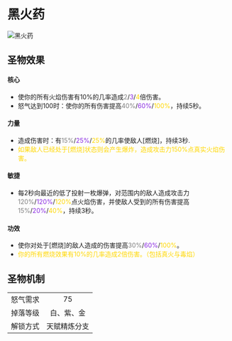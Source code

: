 # 黑火药

![黑火药](黑火药.png)

## 圣物效果

#### **核心**  

- 使你的所有火焰伤害有10%的几率造成<font color=gray>2</font>/<font color=BlueViolet>3</font>/<font color=gold>4</font>倍伤害。
- 怒气达到100时：使你的所有伤害提高<font color=gray>40%</font>/<font color=BlueViolet>60%</font>/<font color=gold>100%</font>，持续5秒。

#### **力量**

- 造成伤害时：有<font color=gray>15%</font>/<font color=BlueViolet>25%</font>/<font color=gold>25%</font>的几率使敌人[燃烧]，持续3秒.
- <font color=gold>如果敌人已经处于[燃烧]状态则会产生爆炸，造成攻击力150%点真实火焰伤害。</font>

#### **敏捷**

- 每2秒向最近的低了投射一枚爆弹，对范围内的敌人造成攻击力<font color=gray>120%</font>/<font color=BlueViolet>120%</font>/<font color=gold>120%</font>点火焰伤害，并使敌人受到的所有伤害提高<font color=gray>15%</font>/<font color=BlueViolet>20%</font>/<font color=gold>40%</font>，持续3秒。

#### **功效**

- 使你对处于[燃烧]的敌人造成的伤害提高<font color=gray>30%</font>/<font color=BlueViolet>60%</font>/<font color=gold>100%</font>。
- <font color=gold>你的所有燃烧效果有10%的几率造成2倍伤害。（包括真火与毒焰）</font>

## 圣物机制

|||
| :----: | :----: |
|怒气需求|75|
|掉落等级|白、紫、金|
|解锁方式|天赋精炼分支|
